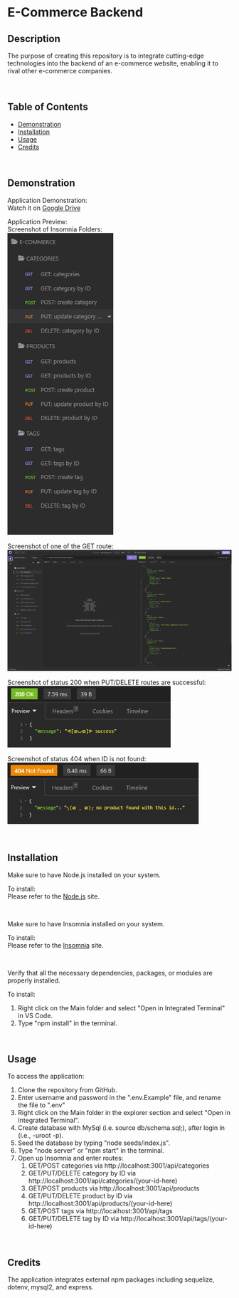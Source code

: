 # E-Commerce Backend

## Description

The purpose of creating this repository is to integrate cutting-edge technologies into the backend of an e-commerce website, enabling it to rival other e-commerce companies.

<br>

## Table of Contents
  - [Demonstration](#demonstration)
  - [Installation](#installation)
  - [Usage](#usage)
  - [Credits](#credits)

<br>

## Demonstration
Application Demonstration:\
Watch it on [Google Drive](https://drive.google.com/file/d/1G16PNOc2ByignvzhfrgInHtc4C0RSdWQ/view)

Application Preview:\
Screenshot of Insomnia Folders:\
![Screenshot of Insomnia folders](./Assets/images/1.png)

Screenshot of one of the GET route:\
![Screenshot of getting all the categories](./Assets/images/2.png)

Screenshot of status 200 when PUT/DELETE routes are successful:\
![Screenshot of status 200 when update or delete is success](./Assets/images/3.png)

Screenshot of status 404 when ID is not found:\
![Screenshot of status 404 when ID is not found](./Assets/images/4.png)

<br>

## Installation

Make sure to have Node.js installed on your system.

To install:\
Please refer to the [Node.js](https://nodejs.org/en/download) site.

<br>

Make sure to have Insomnia installed on your system.

To install:\
Please refer to the [Insomnia](https://insomnia.rest/download) site.

<br>


Verify that all the necessary dependencies, packages, or modules are properly installed.

To install:
1. Right click on the Main folder and select "Open in Integrated Terminal" in VS Code.
2. Type "npm install" in the terminal.

<br>

## Usage

To access the application:

1. Clone the repository from GitHub.
2. Enter username and password in the ".env.Example" file, and rename the file to ".env"
3. Right click on the Main folder in the explorer section and select "Open in Integrated Terminal". 
4. Create database with MySql (i.e. source db/schema.sql;), after login in (i.e., -uroot -p).
5. Seed the database by typing "node seeds/index.js".
6. Type "node server" or "npm start" in the terminal.
7. Open up Insomnia and enter routes:
    1. GET/POST categories via http://localhost:3001/api/categories
    2. GET/PUT/DELETE category by ID via http://localhost:3001/api/categories/(your-id-here)
    3. GET/POST products via http://localhost:3001/api/products
    4. GET/PUT/DELETE product by ID via http://localhost:3001/api/products/(your-id-here)
    5. GET/POST tags via http://localhost:3001/api/tags
    6. GET/PUT/DELETE tag by ID via http://localhost:3001/api/tags/(your-id-here)

<br>

## Credits

The application integrates external npm packages including sequelize, dotenv, mysql2, and express.